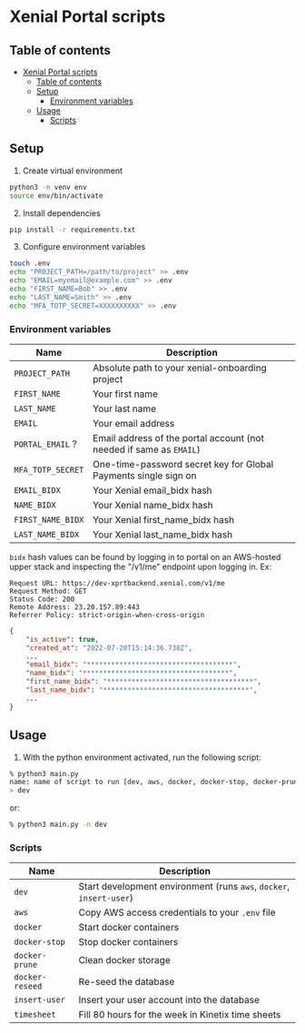 # Xenial Portal scripts

## Table of contents
- [Xenial Portal scripts](#xenial-portal-scripts)
  - [Table of contents](#table-of-contents)
  - [Setup](#setup)
    - [Environment variables](#environment-variables)
  - [Usage](#usage)
    - [Scripts](#scripts)

## Setup

1. Create virtual environment
```bash
python3 -m venv env
source env/bin/activate
```

2. Install dependencies
```bash
pip install -r requirements.txt
```

3. Configure environment variables
```bash
touch .env
echo "PROJECT_PATH=/path/to/project" >> .env
echo "EMAIL=myemail@example.com" >> .env
echo "FIRST_NAME=Bob" >> .env
echo "LAST_NAME=Smith" >> .env
echo "MFA_TOTP_SECRET=XXXXXXXXXX" >> .env
```

### Environment variables
| Name              | Description                                                         |
|-------------------|---------------------------------------------------------------------|
| `PROJECT_PATH`    | Absolute path to your xenial-onboarding project                     |
| `FIRST_NAME`      | Your first name                                                     |
| `LAST_NAME`       | Your last name                                                      |
| `EMAIL`           | Your email address                                                  |
| `PORTAL_EMAIL` ?  | Email address of the portal account (not needed if same as `EMAIL`) |
| `MFA_TOTP_SECRET` | One-time-password secret key for Global Payments single sign on     |
| `EMAIL_BIDX`      | Your Xenial email_bidx hash                                         |
| `NAME_BIDX`       | Your Xenial name_bidx hash                                          |
| `FIRST_NAME_BIDX` | Your Xenial first_name_bidx hash                                    |
| `LAST_NAME_BIDX`  | Your Xenial last_name_bidx hash                                     |

`bidx` hash values can be found by logging in to portal on an AWS-hosted upper stack and inspecting the "/v1/me" endpoint upon logging in. Ex:

```
Request URL: https://dev-xprtbackend.xenial.com/v1/me
Request Method: GET
Status Code: 200 
Remote Address: 23.20.157.89:443
Referrer Policy: strict-origin-when-cross-origin
```
```json
{
    "is_active": true,
    "created_at": "2022-07-20T15:14:36.738Z",
    ...
    "email_bidx": "************************************",
    "name_bidx": "************************************",
    "first_name_bidx": "************************************",
    "last_name_bidx": "************************************",
    ...
}
```



## Usage

1. With the python environment activated, run the following script:
```bash
% python3 main.py               
name: name of script to run [dev, aws, docker, docker-stop, docker-prune, docker-reseed, insert_user, timesheet]
> dev
```
or:
```bash
% python3 main.py -n dev
```

### Scripts
| Name              | Description                                                         |
|-------------------|---------------------------------------------------------------------|
| `dev`             | Start development environment (runs `aws`, `docker`, `insert-user`) |
| `aws`             | Copy AWS access credentials to your `.env` file                     |
| `docker`          | Start docker containers                                             |
| `docker-stop`     | Stop docker containers                                              |
| `docker-prune`    | Clean docker storage                                                |
| `docker-reseed`   | Re-seed the database                                                 |
| `insert-user`     | Insert your user account into the database                          |
| `timesheet`       | Fill 80 hours for the week in Kinetix time sheets                   |